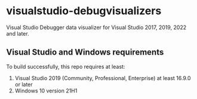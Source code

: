 # visualstudio-debugvisualizers
Visual Studio Debugger data visualizer for Visual Studio 2017, 2019, 2022 and later.

## Visual Studio and Windows requirements
To build successfully, this repo requires at least:
  1. Visual Studio 2019 (Community, Professional, Enterprise) at least 16.9.0 or later
  2. Windows 10 version 21H1
